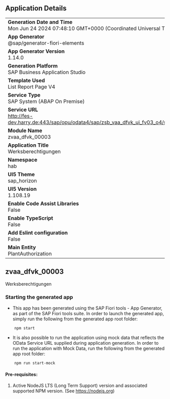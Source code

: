 ## Application Details
|               |
| ------------- |
|**Generation Date and Time**<br>Mon Jun 24 2024 07:48:10 GMT+0000 (Coordinated Universal Time)|
|**App Generator**<br>@sap/generator-fiori-elements|
|**App Generator Version**<br>1.14.0|
|**Generation Platform**<br>SAP Business Application Studio|
|**Template Used**<br>List Report Page V4|
|**Service Type**<br>SAP System (ABAP On Premise)|
|**Service URL**<br>http://fes-dev.harry.de:443/sap/opu/odata4/sap/zsb_vaa_dfvk_ui_fv03_o4/srvd/sap/zsd_vaa_dfvk_ui_fv03/0001/
|**Module Name**<br>zvaa_dfvk_00003|
|**Application Title**<br>Werksberechtigungen|
|**Namespace**<br>hab|
|**UI5 Theme**<br>sap_horizon|
|**UI5 Version**<br>1.108.19|
|**Enable Code Assist Libraries**<br>False|
|**Enable TypeScript**<br>False|
|**Add Eslint configuration**<br>False|
|**Main Entity**<br>PlantAuthorization|

## zvaa_dfvk_00003

Werksberechtigungen

### Starting the generated app

-   This app has been generated using the SAP Fiori tools - App Generator, as part of the SAP Fiori tools suite.  In order to launch the generated app, simply run the following from the generated app root folder:

```
    npm start
```

- It is also possible to run the application using mock data that reflects the OData Service URL supplied during application generation.  In order to run the application with Mock Data, run the following from the generated app root folder:

```
    npm run start-mock
```

#### Pre-requisites:

1. Active NodeJS LTS (Long Term Support) version and associated supported NPM version.  (See https://nodejs.org)


